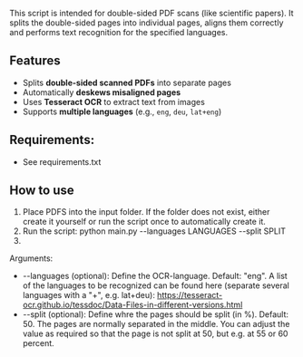 This script is intended for double-sided PDF scans (like scientific papers). It splits the double-sided pages into individual pages, aligns them correctly and performs text recognition for the specified languages. 

## Features
- Splits **double-sided scanned PDFs** into separate pages  
- Automatically **deskews misaligned pages**  
- Uses **Tesseract OCR** to extract text from images  
- Supports **multiple languages** (e.g., `eng`, `deu`, `lat+eng`)  

## Requirements:
- See requirements.txt

## How to use
1. Place PDFS into the input folder. If the folder does not exist, either create it yourself or run the script once to automatically create it.
2. Run the script:
python main.py --languages LANGUAGES --split SPLIT
3. 
Arguments:
- --languages (optional): Define the OCR-language. Default: "eng". A list of the languages to be recognized can be found here (separate several languages with a "+", e.g. lat+deu): https://tesseract-ocr.github.io/tessdoc/Data-Files-in-different-versions.html
- --split (optional): Define whre the pages should be split (in %). Default: 50. The pages are normally separated in the middle. You can adjust the value as required so that the page is not split at 50, but e.g. at 55 or 60 percent.